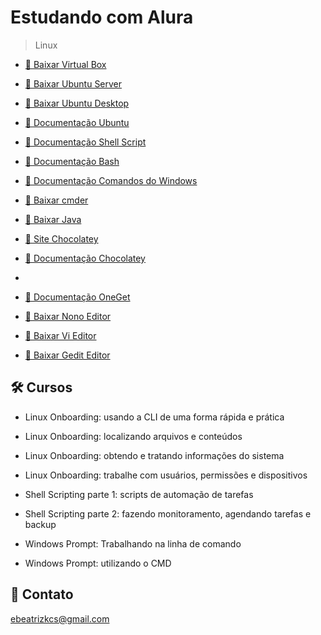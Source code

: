 # Estudando com Alura

> Linux

- [🔗 Baixar Virtual Box](https://www.virtualbox.org/wiki/Downloads)

- [🔗 Baixar Ubuntu Server](https://ubuntu.com/download/server)

- [🔗 Baixar Ubuntu Desktop](https://ubuntu.com/download/desktop)

- [🔗 Documentação Ubuntu](https://help.ubuntu.com/)

- [🔗 Documentação Shell Script](https://mange.ifrn.edu.br/shell-script-wikipedia/#:~:text=Shell%20script%20%C3%A9%20o%20nome,necessita%20basicamente%20do%20interpretador%20Shell.)

- [🔗 Documentação Bash](https://www.gnu.org/savannah-checkouts/gnu/bash/manual/bash.html)

- [🔗 Documentação Comandos do Windows](https://learn.microsoft.com/pt-br/windows-server/administration/windows-commands/windows-commands)

- [🔗 Baixar cmder](https://cmder.app/)

- [🔗 Baixar Java](https://www.oracle.com/java/technologies/downloads/)

- [🔗 Site Chocolatey](https://chocolatey.org/)

- [🔗 Documentação Chocolatey](https://docs.chocolatey.org/en-us/)
- 
- [🔗 Documentação OneGet](https://github.com/OneGet/oneget/wiki/cmdlets)

- [🔗 Baixar Nono Editor](https://www.nano-editor.org/)

- [🔗 Baixar Vi Editor](https://ex-vi.sourceforge.net/)

- [🔗 Baixar Gedit Editor](https://wiki.gnome.org/Apps/Gedit)

## 🛠 Cursos

- Linux Onboarding: usando a CLI de uma forma rápida e prática

- Linux Onboarding: localizando arquivos e conteúdos

- Linux Onboarding: obtendo e tratando informações do sistema

- Linux Onboarding: trabalhe com usuários, permissões e dispositivos

- Shell Scripting parte 1: scripts de automação de tarefas

- Shell Scripting parte 2: fazendo monitoramento, agendando tarefas e backup

- Windows Prompt: Trabalhando na linha de comando

- Windows Prompt: utilizando o CMD

## 💙 Contato

ebeatrizkcs@gmail.com
